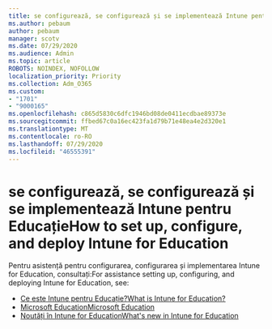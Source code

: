 ```yaml
---
title: se configurează, se configurează și se implementează Intune pentru Educație
ms.author: pebaum
author: pebaum
manager: scotv
ms.date: 07/29/2020
ms.audience: Admin
ms.topic: article
ROBOTS: NOINDEX, NOFOLLOW
localization_priority: Priority
ms.collection: Adm_O365
ms.custom:
- "1701"
- "9000165"
ms.openlocfilehash: c865d5830c6dfc1946bd08de0411ecdbae89373e
ms.sourcegitcommit: ffbed67c0a16ec423fa1d79b71e48ea4e2d320e1
ms.translationtype: MT
ms.contentlocale: ro-RO
ms.lasthandoff: 07/29/2020
ms.locfileid: "46555391"
---
```

# <a name="how-to-set-up-configure-and-deploy-intune-for-education"></a><span data-ttu-id="09ad4-102">se configurează, se configurează și se implementează Intune pentru Educație</span><span class="sxs-lookup"><span data-stu-id="09ad4-102">How to set up, configure, and deploy Intune for Education</span></span>

<span data-ttu-id="09ad4-103">Pentru asistență pentru configurarea, configurarea și implementarea Intune for Education, consultați:</span><span class="sxs-lookup"><span data-stu-id="09ad4-103">For assistance setting up, configuring, and deploying Intune for Education, see:</span></span>

- [<span data-ttu-id="09ad4-104">Ce este Intune pentru Educație?</span><span class="sxs-lookup"><span data-stu-id="09ad4-104">What is Intune for Education?</span></span>](https://docs.microsoft.com/intune-education/what-is-intune-for-education)
- [<span data-ttu-id="09ad4-105">Microsoft Education</span><span class="sxs-lookup"><span data-stu-id="09ad4-105">Microsoft Education</span></span>](https://www.microsoft.com/education/intune/default.aspx)
- [<span data-ttu-id="09ad4-106">Noutăți în Intune for Education</span><span class="sxs-lookup"><span data-stu-id="09ad4-106">What's new in Intune for Education</span></span>](https://docs.microsoft.com/intune-education/whats-new-in-edu)